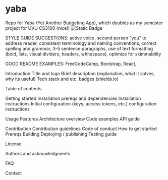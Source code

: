 # yaba
Repo for Yaba (Yet Another Budgeting App), which doubles as my semester project for UVU CS3100 (nice!)
![Static Badge](https://img.shields.io/badge/:badgeContent)



STYLE GUIDE SUGGESTIONS: active voice, second person "you" to address reader, consistent terminology and naming conventions, correct spelling and grammar, 3-5 sentence paragraphs, use of text formatting (bold, lists, visual dividers, headers, whitespace), optimize for skimmability

GOOD README EXAMPLES: FreeCodeCamp, Bootstrap, React, 


Introduction
	Title and logo
	Brief description (explanation, what it solves, why its useful)
	Tech stack and etc. badges (shields.io)

Table of contents

Getting started
	Installation prereqs and dependencies
	Installation instructions
	Initial configuration (keys, access tokens, etc.)
	configuration instructions

Usage
	Features
	Architecture overview
	Code examples
	API guide

Contribution
	Contribution guidelines
	Code of conduct
	How to get started
	Prereqs
	Building
	Deploying / publishing
	Testing guide

License

Authors and acknowledgments

FAQ

Contact
